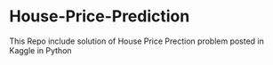 # House-Price-Prediction
This Repo include solution of House Price Prection problem posted in Kaggle in Python
